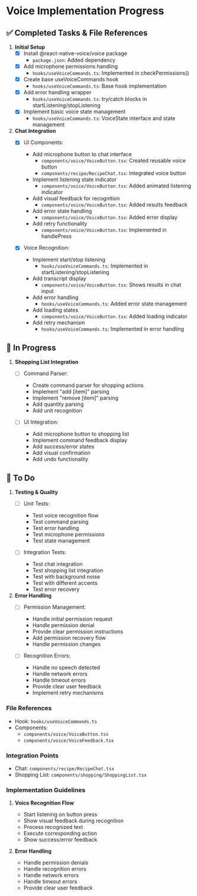 # Voice Implementation Progress

## ✅ Completed Tasks & File References

1. **Initial Setup**
   - [x] Install @react-native-voice/voice package
     - `package.json`: Added dependency
   - [x] Add microphone permissions handling
     - `hooks/useVoiceCommands.ts`: Implemented in checkPermissions()
   - [x] Create base useVoiceCommands hook
     - `hooks/useVoiceCommands.ts`: Base hook implementation
   - [x] Add error handling wrapper
     - `hooks/useVoiceCommands.ts`: try/catch blocks in startListening/stopListening
   - [x] Implement basic voice state management
     - `hooks/useVoiceCommands.ts`: VoiceState interface and state management

2. **Chat Integration**
   - [x] UI Components:
     - Add microphone button to chat interface
       - `components/voice/VoiceButton.tsx`: Created reusable voice button
       - `components/recipe/RecipeChat.tsx`: Integrated voice button
     - Implement listening state indicator
       - `components/voice/VoiceButton.tsx`: Added animated listening indicator
     - Add visual feedback for recognition
       - `components/voice/VoiceButton.tsx`: Added results feedback
     - Add error state handling
       - `components/voice/VoiceButton.tsx`: Added error display
     - Add retry functionality
       - `components/voice/VoiceButton.tsx`: Implemented in handlePress
   
   - [x] Voice Recognition:
     - Implement start/stop listening
       - `hooks/useVoiceCommands.ts`: Implemented in startListening/stopListening
     - Add transcript display
       - `components/voice/VoiceButton.tsx`: Shows results in chat input
     - Add error handling
       - `hooks/useVoiceCommands.ts`: Added error state management
     - Add loading states
       - `components/voice/VoiceButton.tsx`: Added loading indicator
     - Add retry mechanism
       - `hooks/useVoiceCommands.ts`: Implemented in error handling

## 🚧 In Progress

1. **Shopping List Integration**
   - [ ] Command Parser:
     - Create command parser for shopping actions
     - Implement "add [item]" parsing
     - Implement "remove [item]" parsing
     - Add quantity parsing
     - Add unit recognition
   
   - [ ] UI Integration:
     - Add microphone button to shopping list
     - Implement command feedback display
     - Add success/error states
     - Add visual confirmation
     - Add undo functionality

## 📝 To Do

1. **Testing & Quality**
   - [ ] Unit Tests:
     - Test voice recognition flow
     - Test command parsing
     - Test error handling
     - Test microphone permissions
     - Test state management
   
   - [ ] Integration Tests:
     - Test chat integration
     - Test shopping list integration
     - Test with background noise
     - Test with different accents
     - Test error recovery

2. **Error Handling**
   - [ ] Permission Management:
     - Handle initial permission request
     - Handle permission denial
     - Provide clear permission instructions
     - Add permission recovery flow
     - Handle permission changes

   - [ ] Recognition Errors:
     - Handle no speech detected
     - Handle network errors
     - Handle timeout errors
     - Provide clear user feedback
     - Implement retry mechanisms

### File References
- Hook: `hooks/useVoiceCommands.ts`
- Components:
  - `components/voice/VoiceButton.tsx`
  - `components/voice/VoiceFeedback.tsx`

### Integration Points
- Chat: `components/recipe/RecipeChat.tsx`
- Shopping List: `components/shopping/ShoppingList.tsx`

### Implementation Guidelines

1. **Voice Recognition Flow**
   - Start listening on button press
   - Show visual feedback during recognition
   - Process recognized text
   - Execute corresponding action
   - Show success/error feedback

2. **Error Handling**
   - Handle permission denials
   - Handle recognition errors
   - Handle network errors
   - Handle timeout errors
   - Provide clear user feedback 